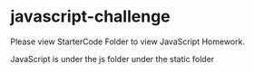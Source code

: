 # javascript-challenge

Please view StarterCode Folder to view JavaScript Homework.

JavaScript is under the js folder under the static folder
